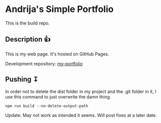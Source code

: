 # Andrija's Simple Portfolio
This is the build repo.
## Description 👍
This is my web page. It's hosted on GitHub Pages.

Development repository: [my-portfolio](https://github.com/AndrijaS37N/my-portfolio)

## Pushing &#8615;
In order not to delete the dist folder in my project and the .git folder in it, I use this command to just overwrite the damn thing.
```
npm run build --no-delete-output-path
```
Update: May not work as intended it seems. Will post fixes at a later date.
